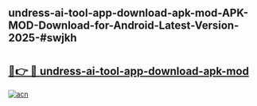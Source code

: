 ## undress-ai-tool-app-download-apk-mod-APK-MOD-Download-for-Android-Latest-Version-2025-#swjkh

# <h2><a href="https://bedroomkl.my?title=undress-ai-tool-app-download-apk-mod&ref=20M">🔗👉 🔴 undress-ai-tool-app-download-apk-mod</a></h2>

[![acn](https://github.com/user-attachments/assets/0f9c940e-d8b0-45ae-aac7-cd30a18b3e1c)](https://bedroomkl.my?title=undress-ai-tool-app-download-apk-mod&ref=20M)

